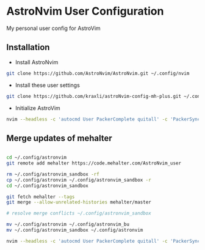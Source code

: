 # AstroNvim User Configuration

My personal user config for AstroVim

## Installation

- Install AstroNvim

```sh
git clone https://github.com/AstroNvim/AstroNvim.git ~/.config/nvim
```

- Install these user settings

```sh
git clone https://github.com/kraxli/astroNvim-config-mh-plus.git ~/.config/astronvim
```

- Initialize AstroVim

```sh
nvim --headless -c 'autocmd User PackerComplete quitall' -c 'PackerSync'
```

## Merge updates of mehalter

```sh

cd ~/.config/astronvim
git remote add mehalter https://code.mehalter.com/AstroNvim_user 

rm ~/.config/astronvim_sandbox -rf
cp ~/.config/astronvim ~/.config/astronvim_sandbox -r
cd ~/.config/astronvim_sandbox

git fetch mehalter --tags
git merge --allow-unrelated-histories mehalter/master

# resolve merge conflicts ~/.config/astronvim_sandbox

mv ~/.config/astronvim ~/.config/astronvim_bu
mv ~/.config/astronvim_sandbox ~/.config/astronvim

nvim --headless -c 'autocmd User PackerComplete quitall' -c 'PackerSync'
```
